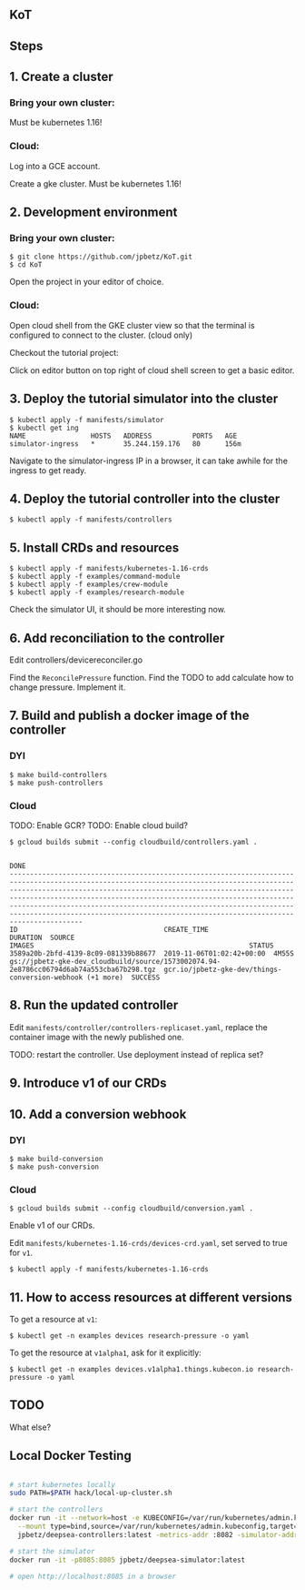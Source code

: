KoT
---

Steps
----

## 1. Create a cluster

### Bring your own cluster:

Must be kubernetes 1.16!

### Cloud:

Log into a GCE account.

Create a gke cluster. Must be kubernetes 1.16!

## 2. Development environment

### Bring your own cluster:

```
$ git clone https://github.com/jpbetz/KoT.git
$ cd KoT
```

Open the project in your editor of choice.

### Cloud:

Open cloud shell from the GKE cluster view so that the terminal is configured to connect to the cluster. (cloud only)

Checkout the tutorial project:

Click on editor button on top right of cloud shell screen to get a basic editor.

## 3. Deploy the tutorial simulator into the cluster

```
$ kubectl apply -f manifests/simulator
$ kubectl get ing 
NAME                HOSTS   ADDRESS          PORTS   AGE
simulator-ingress   *       35.244.159.176   80      156m
```

Navigate to the simulator-ingress IP in a browser, it can take awhile for the ingress to get ready.

## 4. Deploy the tutorial controller into the cluster

```
$ kubectl apply -f manifests/controllers
```

## 5. Install CRDs and resources

```
$ kubectl apply -f manifests/kubernetes-1.16-crds
$ kubectl apply -f examples/command-module
$ kubectl apply -f examples/crew-module
$ kubectl apply -f examples/research-module
```

Check the simulator UI, it should be more interesting now.

## 6. Add reconciliation to the controller

Edit controllers/devicereconciler.go

Find the `ReconcilePressure` function. Find the TODO to add calculate how to change pressure. Implement it.

## 7. Build and publish a docker image of the controller

### DYI

```
$ make build-controllers
$ make push-controllers
```

### Cloud

TODO: Enable GCR?
TODO: Enable cloud build?

```
$ gcloud builds submit --config cloudbuild/controllers.yaml .


DONE
------------------------------------------------------------------------------------------------------------------------------------------------------------------------------------------------------------------------------------------------------------------------------------------------------------------------------------------------------------------------------------------------------------------------------------------------------
ID                                    CREATE_TIME                DURATION  SOURCE                                                                                    IMAGES                                                     STATUS
3589a20b-2bfd-4139-8c09-081339b88677  2019-11-06T01:02:42+00:00  4M55S     gs://jpbetz-gke-dev_cloudbuild/source/1573002074.94-2e8786cc06794d6ab74a553cba67b298.tgz  gcr.io/jpbetz-gke-dev/things-conversion-webhook (+1 more)  SUCCESS
```

## 8. Run the updated controller

Edit `manifests/controller/controllers-replicaset.yaml`, replace the container image with the newly published one.

TODO: restart the controller. Use deployment instead of replica set?

## 9. Introduce v1 of our CRDs

## 10. Add a conversion webhook

### DYI

```
$ make build-conversion
$ make push-conversion
```

### Cloud

```
$ gcloud builds submit --config cloudbuild/conversion.yaml .
````

Enable v1 of our CRDs.

Edit `manifests/kubernetes-1.16-crds/devices-crd.yaml`, set served to true for `v1`.

```
$ kubectl apply -f manifests/kubernetes-1.16-crds
```

## 11. How to access resources at different versions

To get a resource at `v1`:

```
$ kubectl get -n examples devices research-pressure -o yaml
```

To get the resource at `v1alpha1`, ask for it explicitly:

```
$ kubectl get -n examples devices.v1alpha1.things.kubecon.io research-pressure -o yaml
```

## TODO

What else?

Local Docker Testing
--------------------

```sh

# start kubernetes locally
sudo PATH=$PATH hack/local-up-cluster.sh

# start the controllers
docker run -it --network=host -e KUBECONFIG=/var/run/kubernetes/admin.kubeconfig \
  --mount type=bind,source=/var/run/kubernetes/admin.kubeconfig,target=/var/run/kubernetes/admin.kubeconfig \
  jpbetz/deepsea-controllers:latest -metrics-addr :8082 -simulator-addr http://localhost:8085

# start the simulator
docker run -it -p8085:8085 jpbetz/deepsea-simulator:latest

# open http://localhost:8085 in a browser
```
